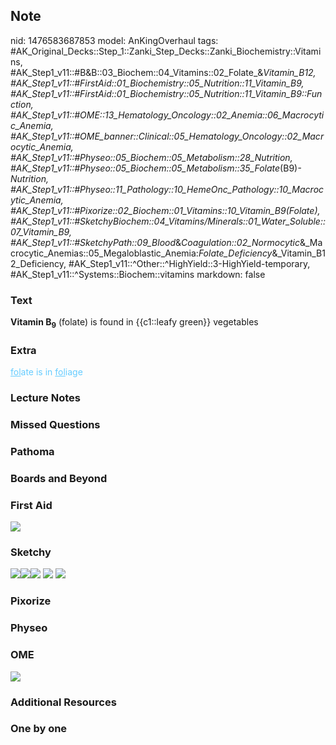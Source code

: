 ## Note
nid: 1476583687853
model: AnKingOverhaul
tags: #AK_Original_Decks::Step_1::Zanki_Step_Decks::Zanki_Biochemistry::Vitamins, #AK_Step1_v11::#B&B::03_Biochem::04_Vitamins::02_Folate_&_Vitamin_B12, #AK_Step1_v11::#FirstAid::01_Biochemistry::05_Nutrition::11_Vitamin_B9, #AK_Step1_v11::#FirstAid::01_Biochemistry::05_Nutrition::11_Vitamin_B9::Function, #AK_Step1_v11::#OME::13_Hematology_Oncology::02_Anemia::06_Macrocytic_Anemia, #AK_Step1_v11::#OME_banner::Clinical::05_Hematology_Oncology::02_Macrocytic_Anemia, #AK_Step1_v11::#Physeo::05_Biochem::05_Metabolism::28_Nutrition, #AK_Step1_v11::#Physeo::05_Biochem::05_Metabolism::35_Folate_(B9)_-_Nutrition, #AK_Step1_v11::#Physeo::11_Pathology::10_HemeOnc_Pathology::10_Macrocytic_Anemia, #AK_Step1_v11::#Pixorize::02_Biochem::01_Vitamins::10_Vitamin_B9_(Folate), #AK_Step1_v11::#SketchyBiochem::04_Vitamins/Minerals::01_Water_Soluble::07_Vitamin_B9, #AK_Step1_v11::#SketchyPath::09_Blood_&_Coagulation::02_Normocytic_&_Macrocytic_Anemias::05_Megaloblastic_Anemia:_Folate_Deficiency_&_Vitamin_B12_Deficiency, #AK_Step1_v11::^Other::^HighYield::3-HighYield-temporary, #AK_Step1_v11::^Systems::Biochem::vitamins
markdown: false

### Text
<div>
  <div>
    <div>
      <div>
        <b>Vitamin B<sub>9</sub></b> (folate) is found in
        {{c1::leafy green}} vegetables
      </div>
    </div>
  </div>
</div>

### Extra
<font color="#66CCFF"><u>fol</u>ate is in <u>fol</u>iage</font>

### Lecture Notes


### Missed Questions


### Pathoma


### Boards and Beyond


### First Aid
<img src="tmpdPH6qd.png">

### Sketchy
<img src="Screen%20Shot%202020-02-12%20at%2010.14.40%20AM.JPG"
class="resizer"><img src=
"Screen%20Shot%202020-02-12%20at%2010.14.47%20AM.JPG" class=
"resizer"><img src="Zoverall%20picture%20(71)_1566160514431.JPG"
class="resizer"> <img src=
"Screen%20Shot%202021-02-01%20at%2009.24.35.jpg"> <img src=
"Screen%20Shot%202021-02-01%20at%2009.24.48.jpg">

### Pixorize


### Physeo


### OME
<div class="ome-widget">
  <a href=
  "https://onlinemeded.org/spa/hematology-oncology/macrocytic-anemia/acquire?ref=anki">
  <img src="_OME_AnkiFlashcards_Lesson_4.png"></a>
</div>

### Additional Resources


### One by one

